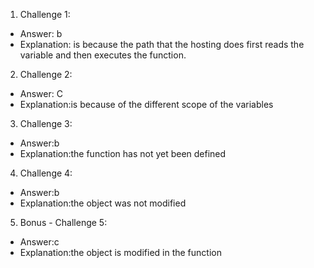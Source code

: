 1. Challenge 1:

- Answer: b
- Explanation: is because the path that the hosting does first reads the variable and then executes the function.

2. Challenge 2:

- Answer: C
- Explanation:is because of the different scope of the variables

3. Challenge 3:

- Answer:b
- Explanation:the function has not yet been defined

4. Challenge 4:

- Answer:b
- Explanation:the object was not modified

5. Bonus - Challenge 5:

- Answer:c
- Explanation:the object is modified in the function
